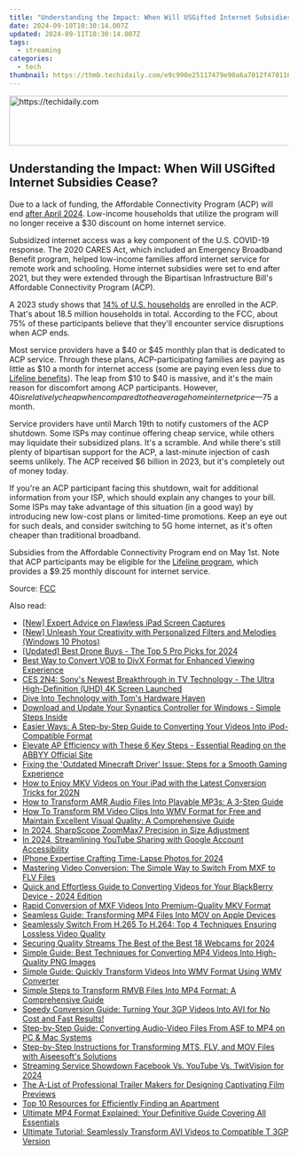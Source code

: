 ```yaml
---
title: "Understanding the Impact: When Will USGifted Internet Subsidies Cease?"
date: 2024-09-10T10:30:14.007Z
updated: 2024-09-11T10:30:14.007Z
tags:
  - streaming
categories:
  - tech
thumbnail: https://thmb.techidaily.com/e9c990e25117479e90a6a7012f47011623d3e85d5155cf7861b563822cc331cb.jpg
---
```






<!-- affiliate ads begin -->
<a href="https://review-au.sjv.io/c/5597632/2098702/14409" target="_top" id="2098702">
  <img src="//a.impactradius-go.com/display-ad/14409-2098702" border="0" alt="https://techidaily.com" width="728" height="90"/>
</a>
<img height="0" width="0" src="https://review-au.sjv.io/i/5597632/2098702/14409" style="position:absolute;visibility:hidden;" border="0" />
<!-- affiliate ads end -->




## Understanding the Impact: When Will USGifted Internet Subsidies Cease?

Due to a lack of funding, the Affordable Connectivity Program (ACP) will end [after April 2024](http://docs.fcc.gov/public/attachments/DOC-400895A1.pdf). Low-income households that utilize the program will no longer receive a $30 discount on home internet service.

 Subsidized internet access was a key component of the U.S. COVID-19 response. The 2020 CARES Act, which included an Emergency Broadband Benefit program, helped low-income families afford internet service for remote work and schooling. Home internet subsidies were set to end after 2021, but they were extended through the Bipartisan Infrastructure Bill's Affordable Connectivity Program (ACP).

 A 2023 study shows that [14% of U.S. households](http://www.commonsensemedia.org/kids-action/articles/how-successful-is-the-affordable-connectivity-program) are enrolled in the ACP. That's about 18.5 million households in total. According to the FCC, about 75% of these participants believe that they'll encounter service disruptions when ACP ends.

 Most service providers have a $40 or $45 monthly plan that is dedicated to ACP service. Through these plans, ACP-participating families are paying as little as $10 a month for internet access (some are paying even less due to [Lifeline benefits](https://www.fcc.gov/general/lifeline-program-low-income-consumers)). The leap from $10 to $40 is massive, and it's the main reason for discomfort among ACP participants. However, $40 is relatively cheap when compared to the average home internet price—$75 a month.

 Service providers have until March 19th to notify customers of the ACP shutdown. Some ISPs may continue offering cheap service, while others may liquidate their subsidized plans. It's a scramble. And while there's still plenty of bipartisan support for the ACP, a last-minute injection of cash seems unlikely. The ACP received $6 billion in 2023, but it's completely out of money today.

 If you're an ACP participant facing this shutdown, wait for additional information from your ISP, which should explain any changes to your bill. Some ISPs may take advantage of this situation (in a good way) by introducing new low-cost plans or limited-time promotions. Keep an eye out for such deals, and consider switching to 5G home internet, as it's often cheaper than traditional broadband.

 Subsidies from the Affordable Connectivity Program end on May 1st. Note that ACP participants may be eligible for the [Lifeline program](https://www.fcc.gov/lifeline-consumers), which provides a $9.25 monthly discount for internet service.

 Source: [FCC](https://docs.fcc.gov/public/attachments/DOC-400895A1.pdf)

<ins class="adsbygoogle"
     style="display:block"
     data-ad-format="autorelaxed"
     data-ad-client="ca-pub-7571918770474297"
     data-ad-slot="1223367746"></ins>



<ins class="adsbygoogle"
     style="display:block"
     data-ad-client="ca-pub-7571918770474297"
     data-ad-slot="8358498916"
     data-ad-format="auto"
     data-full-width-responsive="true"></ins>

<span class="atpl-alsoreadstyle">Also read:</span>
<div><ul>
<li><a href="https://screen-sharing-recording.techidaily.com/new-expert-advice-on-flawless-ipad-screen-captures/"><u>[New] Expert Advice on Flawless iPad Screen Captures</u></a></li>
<li><a href="https://some-approaches.techidaily.com/new-unleash-your-creativity-with-personalized-filters-and-melodies-windows-10-photos/"><u>[New] Unleash Your Creativity with Personalized Filters and Melodies (Windows 10 Photos)</u></a></li>
<li><a href="https://article-posts.techidaily.com/updated-best-drone-buys-the-top-5-pro-picks-for-2024/"><u>[Updated] Best Drone Buys - The Top 5 Pro Picks for 2024</u></a></li>
<li><a href="https://media-tips.techidaily.com/best-way-to-convert-vob-to-divx-format-for-enhanced-viewing-experience/"><u>Best Way to Convert VOB to DivX Format for Enhanced Viewing Experience</u></a></li>
<li><a href="https://media-tips.techidaily.com/ces-2n4-sonys-newest-breakthrough-in-tv-technology-the-ultra-high-definition-uhd-4k-screen-launched/"><u>CES 2N4: Sony's Newest Breakthrough in TV Technology - The Ultra High-Definition (UHD) 4K Screen Launched</u></a></li>
<li><a href="https://hardware-tips.techidaily.com/dive-into-technology-with-toms-hardware-haven/"><u>Dive Into Technology with Tom's Hardware Haven</u></a></li>
<li><a href="https://driver-download.techidaily.com/1722961039364-download-and-update-your-synaptics-controller-for-windows-simple-steps-inside/"><u>Download and Update Your Synaptics Controller for Windows - Simple Steps Inside</u></a></li>
<li><a href="https://media-tips.techidaily.com/easier-ways-a-step-by-step-guide-to-converting-your-videos-into-ipod-compatible-format/"><u>Easier Ways: A Step-by-Step Guide to Converting Your Videos Into iPod-Compatible Format</u></a></li>
<li><a href="https://discover-blog.techidaily.com/elevate-ap-efficiency-with-these-6-key-steps-essential-reading-on-the-abbyy-official-site/"><u>Elevate AP Efficiency with These 6 Key Steps - Essential Reading on the ABBYY Official Site</u></a></li>
<li><a href="https://win-answers.techidaily.com/fixing-the-outdated-minecraft-driver-issue-steps-for-a-smooth-gaming-experience/"><u>Fixing the 'Outdated Minecraft Driver' Issue: Steps for a Smooth Gaming Experience</u></a></li>
<li><a href="https://media-tips.techidaily.com/how-to-enjoy-mkv-videos-on-your-ipad-with-the-latest-conversion-tricks-for-202n/"><u>How to Enjoy MKV Videos on Your iPad with the Latest Conversion Tricks for 202N</u></a></li>
<li><a href="https://media-tips.techidaily.com/how-to-transform-amr-audio-files-into-playable-mp3s-a-3-step-guide/"><u>How to Transform AMR Audio Files Into Playable MP3s: A 3-Step Guide</u></a></li>
<li><a href="https://media-tips.techidaily.com/how-to-transform-rm-video-clips-into-wmv-format-for-free-and-maintain-excellent-visual-quality-a-comprehensive-guide/"><u>How To Transform RM Video Clips Into WMV Format for Free and Maintain Excellent Visual Quality: A Comprehensive Guide</u></a></li>
<li><a href="https://extra-guidance.techidaily.com/in-2024-sharpscope-zoommax7-precision-in-size-adjustment/"><u>In 2024, SharpScope ZoomMax7  Precision in Size Adjustment</u></a></li>
<li><a href="https://youtube-help.techidaily.com/in-2024-streamlining-youtube-sharing-with-google-account-accessibility/"><u>In 2024, Streamlining YouTube Sharing with Google Account Accessibility</u></a></li>
<li><a href="https://extra-guidance.techidaily.com/iphone-expertise-crafting-time-lapse-photos-for-2024/"><u>IPhone Expertise  Crafting Time-Lapse Photos for 2024</u></a></li>
<li><a href="https://media-tips.techidaily.com/mastering-video-conversion-the-simple-way-to-switch-from-mxf-to-flv-files/"><u>Mastering Video Conversion: The Simple Way to Switch From MXF to FLV Files</u></a></li>
<li><a href="https://media-tips.techidaily.com/quick-and-effortless-guide-to-converting-videos-for-your-blackberry-device-2024-edition/"><u>Quick and Effortless Guide to Converting Videos for Your BlackBerry Device - 2024 Edition</u></a></li>
<li><a href="https://media-tips.techidaily.com/rapid-conversion-of-mxf-videos-into-premium-quality-mkv-format/"><u>Rapid Conversion of MXF Videos Into Premium-Quality MKV Format</u></a></li>
<li><a href="https://media-tips.techidaily.com/seamless-guide-transforming-mp4-files-into-mov-on-apple-devices/"><u>Seamless Guide: Transforming MP4 Files Into MOV on Apple Devices</u></a></li>
<li><a href="https://media-tips.techidaily.com/seamlessly-switch-from-h265-to-h264-top-4-techniques-ensuring-lossless-video-quality/"><u>Seamlessly Switch From H.265 To H.264: Top 4 Techniques Ensuring Lossless Video Quality</u></a></li>
<li><a href="https://extra-guidance.techidaily.com/securing-quality-streams-the-best-of-the-best-18-webcams-for-2024/"><u>Securing Quality Streams  The Best of the Best 18 Webcams for 2024</u></a></li>
<li><a href="https://media-tips.techidaily.com/simple-guide-best-techniques-for-converting-mp4-videos-into-high-quality-png-images/"><u>Simple Guide: Best Techniques for Converting MP4 Videos Into High-Quality PNG Images</u></a></li>
<li><a href="https://media-tips.techidaily.com/simple-guide-quickly-transform-videos-into-wmv-format-using-wmv-converter/"><u>Simple Guide: Quickly Transform Videos Into WMV Format Using WMV Converter</u></a></li>
<li><a href="https://media-tips.techidaily.com/simple-steps-to-transform-rmvb-files-into-mp4-format-a-comprehensive-guide/"><u>Simple Steps to Transform RMVB Files Into MP4 Format: A Comprehensive Guide</u></a></li>
<li><a href="https://media-tips.techidaily.com/speedy-conversion-guide-turning-your-3gp-videos-into-avi-for-no-cost-and-fast-results/"><u>Speedy Conversion Guide: Turning Your 3GP Videos Into AVI for No Cost and Fast Results!</u></a></li>
<li><a href="https://media-tips.techidaily.com/step-by-step-guide-converting-audio-video-files-from-asf-to-mp4-on-pc-and-mac-systems/"><u>Step-by-Step Guide: Converting Audio-Video Files From ASF to MP4 on PC & Mac Systems</u></a></li>
<li><a href="https://media-tips.techidaily.com/step-by-step-instructions-for-transforming-mts-flv-and-mov-files-with-aiseesofts-solutions/"><u>Step-by-Step Instructions for Transforming MTS, FLV, and MOV Files with Aiseesoft's Solutions</u></a></li>
<li><a href="https://youtube-web.techidaily.com/ming-service-showdown-facebook-vs-youtube-vs-twitvision-for-2024/"><u>Streaming Service Showdown  Facebook Vs. YouTube Vs. TwitVision for 2024</u></a></li>
<li><a href="https://media-tips.techidaily.com/the-a-list-of-professional-trailer-makers-for-designing-captivating-film-previews/"><u>The A-List of Professional Trailer Makers for Designing Captivating Film Previews</u></a></li>
<li><a href="https://tech-renaissance.techidaily.com/top-10-resources-for-efficiently-finding-an-apartment/"><u>Top 10 Resources for Efficiently Finding an Apartment</u></a></li>
<li><a href="https://media-tips.techidaily.com/ultimate-mp4-format-explained-your-definitive-guide-covering-all-essentials/"><u>Ultimate MP4 Format Explained: Your Definitive Guide Covering All Essentials</u></a></li>
<li><a href="https://media-tips.techidaily.com/ultimate-tutorial-seamlessly-transform-avi-videos-to-compatible-t-3gp-version/"><u>Ultimate Tutorial: Seamlessly Transform AVI Videos to Compatible T 3GP Version</u></a></li>
</ul></div>

